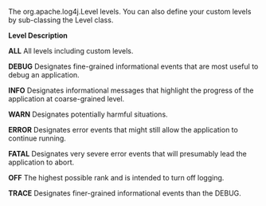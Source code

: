 The org.apache.log4j.Level levels. You can also define your custom levels by sub-classing the Level class.

**Level	Description**

**ALL**	All levels including custom levels.

**DEBUG**	Designates fine-grained informational events that are most useful to debug an application.

**INFO**	Designates informational messages that highlight the progress of the application at coarse-grained level.

**WARN**	Designates potentially harmful situations.

**ERROR**	Designates error events that might still allow the application to continue running.

**FATAL**	Designates very severe error events that will presumably lead the application to abort.

**OFF** 	The highest possible rank and is intended to turn off logging.

**TRACE**	Designates finer-grained informational events than the DEBUG.

